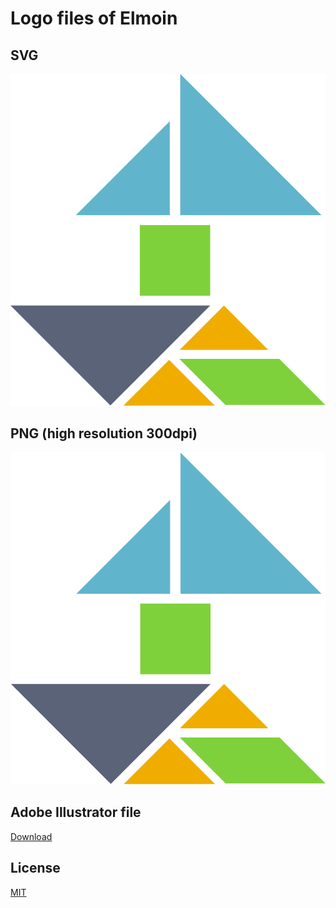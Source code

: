 # Logo files of Elmoin

## SVG

![SVG Version](./elmoin-logo.svg?raw=true)


## PNG (high resolution 300dpi)

![PNG Version](./elmoin-logo.png)

## Adobe Illustrator file

[Download](./elmoin-logo.ai)

## License
[MIT](./LICENSE.md)
